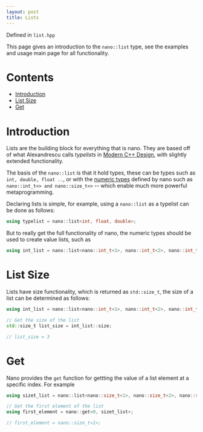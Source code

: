 ```yaml
---
layout: post
title: Lists
---
```


Defined in ```list.hpp```

This page gives an introduction to the ```nano::list``` type, see the examples and usage main page for all
functionality.

# Contents

* [Introduction](#introduction)
* [List Size](#list-size)
* [Get](#get)

# Introduction

Lists are the building block for everything that is nano. They are based off of what Alexandrescu calls *typelists* in  [Modern C++ Design](http://www.amazon.com/Modern-Design-Generic-Programming-Patterns/dp/0201704315), with slightly extended functionality.

The basis of the ```nano::list``` is that it hold types, these can be types such as ```int, double, float
..```, or with the [numeric types](/nano/usage/numeric_types) defined by nano such as ```nano::int_t<> and
nano::size_t<>``` -- which enable much more powerful metaprogramming.

Declaring lists is simple, for example, using a ```nano::list``` as a typelist can be done as follows:

```cpp
using typelist = nano::list<int, float, double>;
```

But to really get the full functionality of nano, the numeric types should be used to create value lists, such
as 

```cpp
using int_list = nano::list<nano::int_t<1>, nano::int_t<2>, nano::int_t<4>>;
```

# List Size

Lists have size functionality, which is returned as ```std::size_t```, the size of a list can be determined as
follows:

```cpp
using int_list = nano::list<nano::int_t<1>, nano::int_t<2>, nano::int_t<4>>;

// Get the size of the list
std::size_t list_size = int_list::size;

// list_size = 3 
```

# Get

Nano provides the ```get``` function for gettting the value of a list element at a specific index. For
example

```cpp
using sizet_list = nano::list<nano::size_t<1>, nano::size_t<2>, nano::size_t<4>>;

// Get the first element of the list
using first_element = nano::get<0, sizet_list>;

// first_element = nano::size_t<1>;
```

